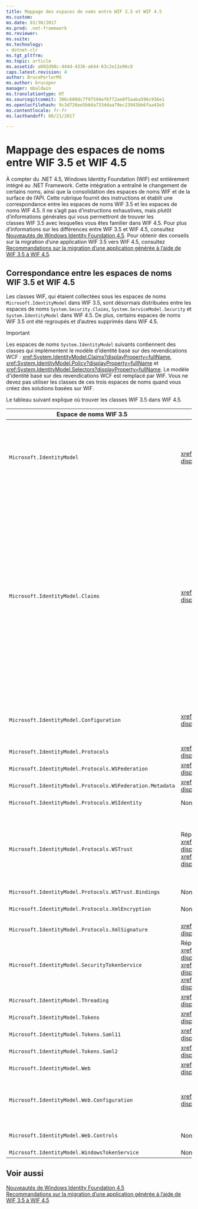 ```yaml
---
title: Mappage des espaces de noms entre WIF 3.5 et WIF 4.5
ms.custom: 
ms.date: 03/30/2017
ms.prod: .net-framework
ms.reviewer: 
ms.suite: 
ms.technology:
- dotnet-clr
ms.tgt_pltfrm: 
ms.topic: article
ms.assetid: a092d98c-444d-4336-a644-63c2e11e96c8
caps.latest.revision: 4
author: BrucePerlerMS
ms.author: bruceper
manager: mbaldwin
ms.translationtype: HT
ms.sourcegitcommit: 306c608dc7f97594ef6f72ae0f5aaba596c936e1
ms.openlocfilehash: 9c3d726ee5b6da733ddaa79ec23943bb6faa43e5
ms.contentlocale: fr-fr
ms.lasthandoff: 08/21/2017

---
```

# <a name="namespace-mapping-between-wif-35-and-wif-45"></a>Mappage des espaces de noms entre WIF 3.5 et WIF 4.5
À compter du .NET 4.5, Windows Identity Foundation (WIF) est entièrement intégré au .NET Framework. Cette intégration a entraîné le changement de certains noms, ainsi que la consolidation des espaces de noms WIF et de la surface de l’API. Cette rubrique fournit des instructions et établit une correspondance entre les espaces de noms WIF 3.5 et les espaces de noms WIF 4.5. Il ne s’agit pas d’instructions exhaustives, mais plutôt d’informations générales qui vous permettront de trouver les classes WIF 3.5 avec lesquelles vous êtes familier dans WIF 4.5. Pour plus d’informations sur les différences entre WIF 3.5 et WIF 4.5, consultez [Nouveautés de Windows Identity Foundation 4.5](../../../docs/framework/security/whats-new-in-wif.md). Pour obtenir des conseils sur la migration d’une application WIF 3.5 vers WIF 4.5, consultez [Recommandations sur la migration d’une application générée à l’aide de WIF 3.5 à WIF 4.5](../../../docs/framework/security/guidelines-for-migrating-an-application-built-using-wif-3-5-to-wif-4-5.md).  
  
## <a name="wif-35-to-wif-45-namespace-map"></a>Correspondance entre les espaces de noms WIF 3.5 et WIF 4.5  
 Les classes WIF, qui étaient collectées sous les espaces de noms `Microsoft.IdentityModel` dans WIF 3.5, sont désormais distribuées entre les espaces de noms `System.Security.Claims`, `System.ServiceModel.Security` et `System.IdentityModel` dans WIF 4.5. De plus, certains espaces de noms WIF 3.5 ont été regroupés et d’autres supprimés dans WIF 4.5.  
  
> [!IMPORTANT]
>  Les espaces de noms `System.IdentityModel` suivants contiennent des classes qui implémentent le modèle d’identité basé sur des revendications WCF : <xref:System.IdentityModel.Claims?displayProperty=fullName>, <xref:System.IdentityModel.Policy?displayProperty=fullName> et <xref:System.IdentityModel.Selectors?displayProperty=fullName>. Le modèle d'identité basé sur des revendications WCF est remplacé par WIF. Vous ne devez pas utiliser les classes de ces trois espaces de noms quand vous créez des solutions basées sur WIF.  
  
 Le tableau suivant explique où trouver les classes WIF 3.5 dans WIF 4.5.  
  
|**Espace de noms WIF 3.5**|**Espace de noms WIF 4.5**|**Commentaires**|  
|-|-|-|  
|`Microsoft.IdentityModel`|<xref:System.IdentityModel?displayProperty=fullName>|- La plupart des classes qui représentent des constantes ne sont pas implémentées.<br />- Les classes qui permettent de générer des services d’émission de jeton de sécurité ont été déplacées de `Microsoft.IdentityModel.SecurityTokenService` vers <xref:System.IdentityModel?displayProperty=fullName>.<br />- Les classes de `Microsoft.IdentityModel.Threading` ont été déplacées vers <xref:System.IdentityModel?displayProperty=fullName>.<br />- Les classes `ExceptionMapper` et `MruSecurityTokenCache` ne sont pas implémentées.|  
|`Microsoft.IdentityModel.Claims`|<xref:System.Security.Claims?displayProperty=fullName>|- Les interfaces `IClaimsPrincipal` et `IClaimsIdentity` ne sont pas implémentées dans WIF 4.5. Désormais, <xref:System.Security.Claims.ClaimsPrincipal?displayProperty=fullName> et <xref:System.Security.Claims.ClaimsIdentity?displayProperty=fullName> sont les classes de base à partir desquelles sont dérivées la plupart des classes d’identité et des classes principales .NET. Dans WIF 4.5, les classes principales et les classes d’identité de revendications spécialisées comme `Microsoft.IdentityModel.Claims.WindowsClaimsPrincipal` et `Microsoft.IdentityModel.Claims.WindowsClaimsIdentity` ne sont donc pas nécessaires. Utilisez <xref:System.Security.Principal.WindowsPrincipal?displayProperty=fullName> et <xref:System.Security.Principal.WindowsIdentity?displayProperty=fullName> à la place. Il en va de même pour les autres classes principales et classes d’identité de revendications spécialisées de WIF 3.5.<br />- La classe `Microsoft.IdentityModel.Claims.ClaimsCollection` n’est pas implémentée dans WIF 4.5. Les collections de revendications sont exposées en tant que collections énumérables de type <xref:System.Security.Claims.Claim?displayProperty=fullName>.<br />-   <xref:System.Security.Claims.ClaimsPrincipal?displayProperty=fullName> et <xref:System.Security.Claims.ClaimsIdentity?displayProperty=fullName> fournissent des méthodes qui prennent entièrement en charge LINQ.|  
|`Microsoft.IdentityModel.Configuration`|<xref:System.IdentityModel.Configuration?displayProperty=fullName>|Certains éléments et classes ont subi des changements de noms, et certains ont été supprimés dans WIF 4.5. Par exemple, `Microsoft.IdentityModel.Configuraiton.ServiceConfiguration` est désormais <xref:System.IdentityModel.Configuration.IdentityConfiguration?displayProperty=fullName>.|  
|`Microsoft.IdentityModel.Protocols`|<xref:System.IdentityModel.Services?displayProperty=fullName>|-|  
|`Microsoft.IdentityModel.Protocols.WSFederation`|<xref:System.IdentityModel.Services?displayProperty=fullName>|-|  
|`Microsoft.IdentityModel.Protocols.WSFederation.Metadata`|<xref:System.IdentityModel.Metadata?displayProperty=fullName>|-|  
|`Microsoft.IdentityModel.Protocols.WSIdentity`|Non implémenté dans WIF 4.5|Dans WIF 3.5, classes contenues pour prendre en charge CardSpace. Non implémenté dans WIF 4.5.|  
|`Microsoft.IdentityModel.Protocols.WSTrust`|Réparti entre les espaces de noms <xref:System.IdentityModel.Protocols.WSTrust?displayProperty=fullName> et <xref:System.ServiceModel.Security?displayProperty=fullName>.|Les classes qui représentent les artefacts WS-Trust se trouvent dans l’espace de noms <xref:System.IdentityModel.Protocols.WSTrust?displayProperty=fullName> (par exemple, la classe <xref:System.IdentityModel.Protocols.WSTrust.RequestSecurityToken>). Les classes qui représentent les contrats de service WCF, les hôtes de service et les canaux qui permettent à un service WCF de communiquer à l’aide du protocole WS-Trust, se trouvent dans l’espace de noms <xref:System.ServiceModel.Security?displayProperty=fullName> (par exemple, la classe <xref:System.ServiceModel.Security.WSTrustServiceHost>).|  
|`Microsoft.IdentityModel.Protocols.WSTrust.Bindings`|Non implémenté dans WIF 4.5|-|  
|`Microsoft.IdentityModel.Protocols.XmlEncryption`|Non implémenté dans WIF 4.5|Classes contenues qui représentent des constantes de chiffrement XML dans WIF 3.5. Ces constantes ne sont pas implémentées dans WIF 4.5.|  
|`Microsoft.IdentityModel.Protocols.XmlSignature`|<xref:System.IdentityModel?displayProperty=fullName>|La classe `EnvelopingSignature` et les classes qui représentent des constantes ne sont pas implémentées.|  
|`Microsoft.IdentityModel.SecurityTokenService`|Réparti entre les espaces de noms <xref:System.IdentityModel?displayProperty=fullName>, <xref:System.IdentityModel.Protocols.WSTrust?displayProperty=fullName> et <xref:System.IdentityModel.Tokens?displayProperty=fullName>.|-|  
|`Microsoft.IdentityModel.Threading`|<xref:System.IdentityModel?displayProperty=fullName>|-|  
|`Microsoft.IdentityModel.Tokens`|<xref:System.IdentityModel.Tokens?displayProperty=fullName>|-|  
|`Microsoft.IdentityModel.Tokens.Saml11`|<xref:System.IdentityModel.Tokens?displayProperty=fullName>|-|  
|`Microsoft.IdentityModel.Tokens.Saml2`|<xref:System.IdentityModel.Tokens?displayProperty=fullName>|-|  
|`Microsoft.IdentityModel.Web`|<xref:System.IdentityModel.Services?displayProperty=fullName>|-|  
|`Microsoft.IdentityModel.Web.Configuration`|<xref:System.IdentityModel.Services.Configuration?displayProperty=fullName>|Les classes qui fournissent la configuration pour les scénarios passifs (WS-Federation) ont été en grande partie déplacées vers <xref:System.IdentityModel.Services.Configuration?displayProperty=fullName>. Toutefois, certaines de ces classes se trouvent dans <xref:System.IdentityModel.Services?displayProperty=fullName>.|  
|`Microsoft.IdentityModel.Web.Controls`|Non implémenté dans WIF 4.5|Les classes de `Microsoft.IdentityModel.Web.Controls` implémentaient le contrôle des connexions passives fédérées, qui n’existe pas dans WIF 4.5.|  
|`Microsoft.IdentityModel.WindowsTokenService`|Non implémenté dans WIF 4.5|-|  
  
## <a name="see-also"></a>Voir aussi  
 [Nouveautés de Windows Identity Foundation 4.5](../../../docs/framework/security/whats-new-in-wif.md)   
 [Recommandations sur la migration d’une application générée à l’aide de WIF 3.5 à WIF 4.5](../../../docs/framework/security/guidelines-for-migrating-an-application-built-using-wif-3-5-to-wif-4-5.md)

